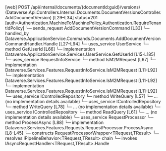 [web] POST /api/internal/documents/{documentId:guid}/versions/  (Dataverse.Api.Controllers.Internal.Documents.DocumentVersionsController.AddDocumentVersion)  [L29–L34] status=201 [auth=Authentication.MachineToMachinePolicy,Authentication.RequireTenantIdPolicy]
  └─ sends_request AddDocumentVersionCommand [L33]
    └─ handled_by Dataverse.ApplicationService.Commands.Documents.AddDocumentVersionCommandHandler.Handle [L27–L94]
      └─ uses_service UserService
        └─ method GetUserId [L66]
          └─ implementation Dataverse.ApplicationService.Services.UserService.GetUserId [L15-L185]
      └─ uses_service RequestInfoService
        └─ method IsM2MRequest [L67]
          └─ implementation Dataverse.Services.Features.RequestInfoService.IsM2MRequest [L11-L92]
          └─ implementation Dataverse.Services.Features.RequestInfoService.IsM2MRequest [L11-L92]
          └─ implementation Dataverse.Services.Features.RequestInfoService.IsM2MRequest [L11-L92]
      └─ uses_service IControlledRepository<Document>
        └─ method WriteQuery [L57]
          └─ ... (no implementation details available)
      └─ uses_service IControlledRepository<DocumentStatus>
        └─ method WriteQuery [L78]
          └─ ... (no implementation details available)
      └─ uses_service IControlledRepository<DocumentVersion>
        └─ method ReadQuery [L61]
          └─ ... (no implementation details available)
      └─ uses_service RequestProcessor
        └─ method ProcessAsync [L88]
          └─ implementation Dataverse.Services.Features.Requests.RequestProcessor.ProcessAsync [L8-L45]
            └─ constructs RequestProcessorWrapper<TRequest,TResult>
            └─ resolves IPipelineBehavior<TRequest,TResult> chain
            └─ invokes IAsyncRequestHandler<TRequest,TResult>.Handle

